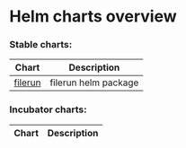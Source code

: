 # Helm charts overview
### Stable charts:
| Chart | Description |
| ----- | ----------- |
| [filerun](stable/filerun) | filerun helm package |
### Incubator charts:
| Chart | Description |
| ----- | ----------- |
